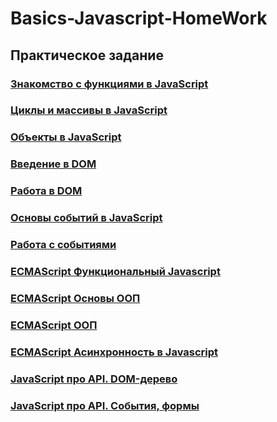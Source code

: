 # Basics-Javascript-HomeWork

## Практическое задание

### [Знакомство с функциями в JavaScript](HomeWork3/script.js)

### [Циклы и массивы в JavaScript](HomeWork4/script.js)

### [Объекты в JavaScript](HomeWork5/script.js)

### [Введение в DOM](HomeWork6/script.js)

### [Работа в DOM](HomeWork7/script.js)

### [Основы событий в JavaScript](HomeWork8/script.js)

### [Работа с событиями](HomeWork9/script.js)

### [ECMAScript Функциональный Javascript](HomeWork10/script.js)

### [ECMAScript Основы ООП](HomeWork11/script.js)

### [ECMAScript ООП](HomeWork12/script.js)

### [ECMAScript Асинхронность в Javascript](HomeWork13/script.js)

### [JavaScript про API. DOM-дерево](HomeWork14/script.js)

### [JavaScript про API. События, формы](HomeWork15/scripts.js)